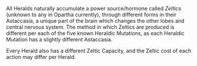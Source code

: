 All Heralds naturally accumulate a power source/hormone called *Zeltics* (unknown to any in Opartha currently), through different forms in their Astaccasia, a unique part of the brain which changes the other lobes and central nervous system. The method in which Zeltics are produced is different per each of the five known Heraldic Mutations, as each Heraldic Mutation has a slightly different Astaccasia.

Every Herald also has a different Zeltic Capacity, and the Zeltic cost of each action may differ per Herald.


​	